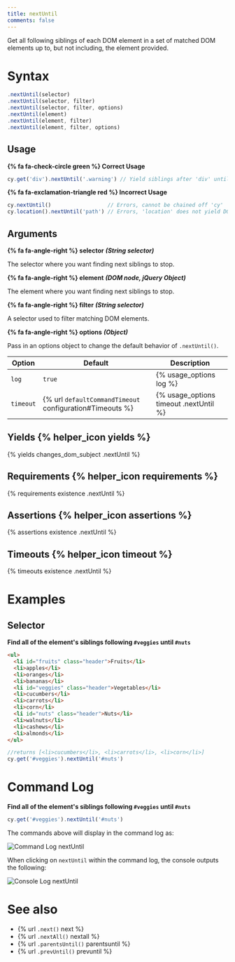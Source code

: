 ```yaml
---
title: nextUntil
comments: false
---
```


Get all following siblings of each DOM element in a set of matched DOM elements up to, but not including, the element provided.


# Syntax

```javascript
.nextUntil(selector)
.nextUntil(selector, filter)
.nextUntil(selector, filter, options)
.nextUntil(element)
.nextUntil(element, filter)
.nextUntil(element, filter, options)
```

## Usage

**{% fa fa-check-circle green %} Correct Usage**

```javascript
cy.get('div').nextUntil('.warning') // Yield siblings after 'div' until '.warning'
```

**{% fa fa-exclamation-triangle red %} Incorrect Usage**

```javascript
cy.nextUntil()                  // Errors, cannot be chained off 'cy'
cy.location().nextUntil('path') // Errors, 'location' does not yield DOM element
```

## Arguments

**{% fa fa-angle-right %} selector**  ***(String selector)***

The selector where you want finding next siblings to stop.

**{% fa fa-angle-right %} element**  ***(DOM node, jQuery Object)***

The element where you want finding next siblings to stop.

**{% fa fa-angle-right %} filter**  ***(String selector)***

A selector used to filter matching DOM elements.

**{% fa fa-angle-right %} options**  ***(Object)***

Pass in an options object to change the default behavior of `.nextUntil()`.

Option | Default | Description
--- | --- | ---
`log` | `true` | {% usage_options log %}
`timeout` | {% url `defaultCommandTimeout` configuration#Timeouts %} | {% usage_options timeout .nextUntil %}

## Yields {% helper_icon yields %}

{% yields changes_dom_subject .nextUntil %}

## Requirements {% helper_icon requirements %}

{% requirements existence .nextUntil %}

## Assertions {% helper_icon assertions %}

{% assertions existence .nextUntil %}

## Timeouts {% helper_icon timeout %}

{% timeouts existence .nextUntil %}

# Examples

## Selector

**Find all of the element's siblings following `#veggies` until `#nuts`**

```html
<ul>
  <li id="fruits" class="header">Fruits</li>
  <li>apples</li>
  <li>oranges</li>
  <li>bananas</li>
  <li id="veggies" class="header">Vegetables</li>
  <li>cucumbers</li>
  <li>carrots</li>
  <li>corn</li>
  <li id="nuts" class="header">Nuts</li>
  <li>walnuts</li>
  <li>cashews</li>
  <li>almonds</li>
</ul>
```

```javascript
//returns [<li>cucumbers</li>, <li>carrots</li>, <li>corn</li>]
cy.get('#veggies').nextUntil('#nuts')
```

# Command Log

**Find all of the element's siblings following `#veggies` until `#nuts`**

```javascript
cy.get('#veggies').nextUntil('#nuts')
```

The commands above will display in the command log as:

![Command Log nextUntil](/img/api/nextuntil/find-next-elements-until-selector.png)

When clicking on `nextUntil` within the command log, the console outputs the following:

![Console Log nextUntil](/img/api/nextuntil/console-log-of-next-elements-until.png)

# See also

- {% url `.next()` next %}
- {% url `.nextAll()` nextall %}
- {% url `.parentsUntil()` parentsuntil %}
- {% url `.prevUntil()` prevuntil %}
